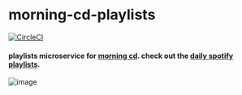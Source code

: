 # morning-cd-playlists
[![CircleCI](https://circleci.com/gh/zhammer/morning-cd-playlists.svg?style=svg)](https://circleci.com/gh/zhammer/morning-cd-playlists)
#### playlists microservice for [morning cd](https://github.com/zhammer/morning-cd). check out the [daily spotify playlists](https://open.spotify.com/user/8fueir54qwc1v07r1cdl3k4rx?si=-n8CXaBpRA6MO04oEKPEIA).

![image](https://s3.amazonaws.com/morning-cd-readme-static-content/ratatouille-soup.jpeg)
